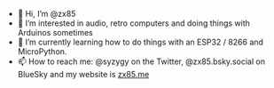 - 👋 Hi, I’m @zx85
- 👀 I’m interested in audio, retro computers and doing things with Arduinos sometimes
- 🌱 I’m currently learning how to do things with an ESP32 / 8266 and MicroPython.
- 📫 How to reach me: @syzygy on the Twitter, @zx85.bsky.social on BlueSky and my website is [zx85.me](https://zx85.me)

<!---
zx85/zx85 is a ✨ special ✨ repository because its `README.md` (this file) appears on your GitHub profile.
You can click the Preview link to take a look at your changes.
--->
